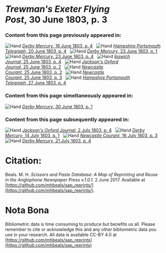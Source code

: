 # *Trewman's Exeter Flying Post*, 30 June 1803, p. 3  
  
### Content from this page previously appeared in:  
![Hand](http://scissorsandpaste.net/wp-content/uploads/2017/06/smallhandpointer.png) [*Derby Mercury*, 16 June 1803, p. 4](https://mhbeals.github.io/sap_html/Derby-Mercury/Derby-Mercury-16-June-1803-p-4)  
![Hand](http://scissorsandpaste.net/wp-content/uploads/2017/06/smallhandpointer.png) [*Hampshire Portsmouth Telegraph*, 20 June 1803, p. 4](https://mhbeals.github.io/sap_html/Hampshire-Portsmouth-Telegraph/Hampshire-Portsmouth-Telegraph-20-June-1803-p-4)  
![Hand](http://scissorsandpaste.net/wp-content/uploads/2017/06/smallhandpointer.png) [*Derby Mercury*, 23 June 1803, p. 1](https://mhbeals.github.io/sap_html/Derby-Mercury/Derby-Mercury-23-June-1803-p-1)  
![Hand](http://scissorsandpaste.net/wp-content/uploads/2017/06/smallhandpointer.png) [*Derby Mercury*, 23 June 1803, p. 4](https://mhbeals.github.io/sap_html/Derby-Mercury/Derby-Mercury-23-June-1803-p-4)  
![Hand](http://scissorsandpaste.net/wp-content/uploads/2017/06/smallhandpointer.png) [*Ipswich Journal*, 25 June 1803, p. 4](https://mhbeals.github.io/sap_html/Ipswich-Journal/Ipswich-Journal-25-June-1803-p-4)  
![Hand](http://scissorsandpaste.net/wp-content/uploads/2017/06/smallhandpointer.png) [*Jackson's Oxford Journal*, 25 June 1803, p. 2](https://mhbeals.github.io/sap_html/Jackson's-Oxford-Journal/Jackson's-Oxford-Journal-25-June-1803-p-2)  
![Hand](http://scissorsandpaste.net/wp-content/uploads/2017/06/smallhandpointer.png) [*Newcastle Courant*, 25 June 1803, p. 2](https://mhbeals.github.io/sap_html/Newcastle-Courant/Newcastle-Courant-25-June-1803-p-2)  
![Hand](http://scissorsandpaste.net/wp-content/uploads/2017/06/smallhandpointer.png) [*Newcastle Courant*, 25 June 1803, p. 3](https://mhbeals.github.io/sap_html/Newcastle-Courant/Newcastle-Courant-25-June-1803-p-3)  
![Hand](http://scissorsandpaste.net/wp-content/uploads/2017/06/smallhandpointer.png) [*Hampshire Portsmouth Telegraph*, 27 June 1803, p. 4](https://mhbeals.github.io/sap_html/Hampshire-Portsmouth-Telegraph/Hampshire-Portsmouth-Telegraph-27-June-1803-p-4)  
  
### Content from this page simeltaneously appeared in:  
![Hand](http://scissorsandpaste.net/wp-content/uploads/2017/06/smallhandpointer.png) [*Derby Mercury*, 30 June 1803, p. 1](https://mhbeals.github.io/sap_html/Derby-Mercury/Derby-Mercury-30-June-1803-p-1)  
  
### Content from this page subsequently appeared in:  
![Hand](http://scissorsandpaste.net/wp-content/uploads/2017/06/smallhandpointer.png) [*Jackson's Oxford Journal*, 2 July 1803, p. 4](https://mhbeals.github.io/sap_html/Jackson's-Oxford-Journal/Jackson's-Oxford-Journal-2-July-1803-p-4)  
![Hand](http://scissorsandpaste.net/wp-content/uploads/2017/06/smallhandpointer.png) [*Derby Mercury*, 14 July 1803, p. 1](https://mhbeals.github.io/sap_html/Derby-Mercury/Derby-Mercury-14-July-1803-p-1)  
![Hand](http://scissorsandpaste.net/wp-content/uploads/2017/06/smallhandpointer.png) [*Newcastle Courant*, 16 July 1803, p. 3](https://mhbeals.github.io/sap_html/Newcastle-Courant/Newcastle-Courant-16-July-1803-p-3)  
![Hand](http://scissorsandpaste.net/wp-content/uploads/2017/06/smallhandpointer.png) [*Derby Mercury*, 21 July 1803, p. 4](https://mhbeals.github.io/sap_html/Derby-Mercury/Derby-Mercury-21-July-1803-p-4)  


# Citation: 

Beals. M. H. *Scissors and Paste Database: A Map of Reprinting and Reuse in the Anglophone Newspaper Press v.1.0.1.* 2 June 2017. Available at [https://github.com/mhbeals/sap_reprints/](https://github.com/mhbeals/sap_reprints/). 

# Nota Bona

Bibliometric data is time consuming to produce but benefits us all. Please remember to cite or acknowledge this and any other bibliometric data you use in your research. All data is available CC-BY 4.0 at [https://github.com/mhbeals/sap_reprints](https://github.com/mhbeals/sap_reprints)